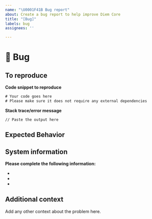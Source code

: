 ```yaml
---
name: "\U0001F41B Bug report"
about: Create a bug report to help improve Diem Core
title: "[Bug]"
labels: bug
assignees: ''

---
```


# 🐛 Bug

<!-- A clear and concise description of what the bug is.
To report a security issue, please email security@diemlabs.com. -->

## To reproduce

**Code snippet to reproduce**
```rust
# Your code goes here
# Please make sure it does not require any external dependencies
```

**Stack trace/error message**
```
// Paste the output here
```

## Expected Behavior

<!-- A clear and concise description of what you expected to happen. -->

## System information

**Please complete the following information:**
- <!-- Diem Core Version -->
- <!-- Rust Version -->
- <!-- Computer OS -->


## Additional context

Add any other context about the problem here.
